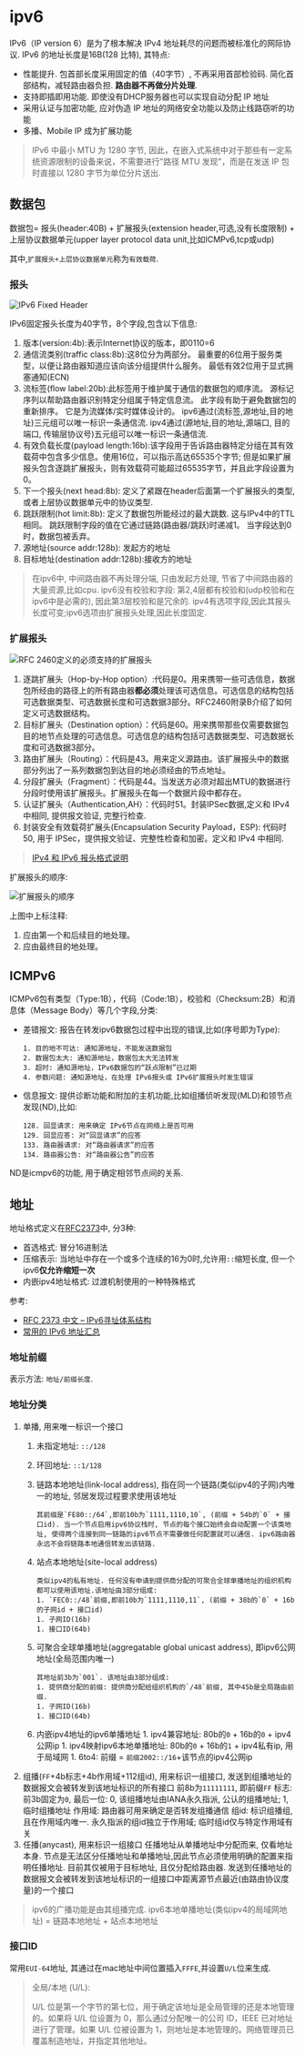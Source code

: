 # ipv6
IPv6（IP version 6）是为了根本解决 IPv4 地址耗尽的问题而被标准化的网际协议. IPv6 的地址长度是16B(128 比特), 其特点:
- 性能提升. 包首部长度采用固定的值（40字节）, 不再采用首部检验码. 简化首部结构，减轻路由器负担. **路由器不再做分片处理**.
- 支持即插即用功能. 即使没有DHCP服务器也可以实现自动分配 IP 地址
- 采用认证与加密功能, 应对伪造 IP 地址的网络安全功能以及防止线路窃听的功能
- 多播、Mobile IP 成为扩展功能

> IPv6 中最小 MTU 为 1280 字节, 因此，在嵌入式系统中对于那些有一定系统资源限制的设备来说，不需要进行"路径 MTU 发现"，而是在发送 IP 包时直接以 1280 字节为单位分片送出.

## 数据包
数据包= 报头(header:40B) + 扩展报头(extension header,可选,没有长度限制) + 上层协议数据单元(upper layer protocol data unit,比如ICMPv6,tcp或udp)

其中,`扩展报头+上层协议数据单元`称为`有效载荷`.

### 报头
![IPv6 Fixed Header](https://7n.w3cschool.cn/attachments/tuploads/ipv6/IPv6_header.jpg)

IPv6固定报头长度为40字节，8个字段,包含以下信息:
1. 版本(version:4b):表示Internet协议的版本，即0110=6
1. 通信流类别(traffic class:8b):这8位分为两部分。 最重要的6位用于服务类型，以便让路由器知道应该向该分组提供什么服务。 最低有效2位用于显式拥塞通知(ECN)
1. 流标签(flow label:20b):此标签用于维护属于通信的数据包的顺序流。 源标记序列以帮助路由器识别特定分组属于特定信息流。 此字段有助于避免数据包的重新排序。 它是为流媒体/实时媒体设计的。
       ipv6通过(流标签,源地址,目的地址)三元组可以唯一标识一条通信流.
       ipv4通过(源地址,目的地址,源端口, 目的端口, 传输层协议号)五元组可以唯一标识一条通信流.
1. 有效负载长度(payload length:16b):该字段用于告诉路由器特定分组在其有效载荷中包含多少信息。使用16位，可以指示高达65535个字节; 但是如果扩展报头包含逐跳扩展报头，则有效载荷可能超过65535字节，并且此字段设置为0。
1. 下一个报头(next head:8b): 定义了紧跟在header后面第一个扩展报头的类型,或者上层协议数据单元中的协议类型.
1. 跳跃限制(hot limit:8b): 定义了数据包所能经过的最大跳数. 这与IPv4中的TTL相同。 跳跃限制字段的值在它通过链路(路由器/跳跃)时递减1。 当字段达到0时，数据包被丢弃。
1. 源地址(source addr:128b): 发起方的地址
1. 目标地址(destination addr:128b):接收方的地址

> 在ipv6中, 中间路由器不再处理分端, 只由发起方处理, 节省了中间路由器的大量资源,比如cpu.
> ipv6没有校验和字段: 第2,4层都有校验和(udp校验和在ipv6中是必需的), 因此第3层校验和是冗余的.
> ipv4有选项字段,因此其报头长度可变;ipv6选项由扩展报头处理,因此长度固定.

### 扩展报头
![RFC 2460定义的必须支持的扩展报头](https://7n.w3cschool.cn/attachments/tuploads/ipv6/extension_headers.jpg)

1. 逐跳扩展头（Hop-by-Hop option）:代码是0。用来携带一些可选信息，数据包所经由的路径上的所有路由器**都必须**处理该可选信息。可选信息的结构包括可选数据类型、可选数据长度和可选数据3部分。RFC2460附录B介绍了如何定义可选数据结构。
1. 目标扩展头（Destination option）：代码是60。用来携带那些仅需要数据包目的地节点处理的可选信息。可选信息的结构包括可选数据类型、可选数据长度和可选数据3部分。
1. 路由扩展头（Routing）：代码是43。用来定义源路由。该扩展报头中的数据部分列出了一系列数据包到达目的地必须经由的节点地址。
1. 分段扩展头（Fragment）：代码是44。当发送方必须对超出MTU的数据进行分段时使用该扩展报头。扩展报头在每一个数据片段中都存在。
1. 认证扩展头（Authentication,AH）：代码时51。封装IPSec数据,定义和 IPv4 中相同, 提供报文验证, 完整行检查.
1. 封装安全有效载荷扩展头(Encapsulation Security Payload，ESP): 代码时50, 用于 IPSec，提供报文验证、完整性检查和加密。定义和 IPv4 中相同.

> [IPv4 和 IPv6 报头格式说明](https://ccie.lol/knowledge-base/ipv4-and-ipv6-packet-header/)

扩展报头的顺序:

![扩展报头的顺序](https://7n.w3cschool.cn/attachments/tuploads/ipv6/extension_headers_sequence.jpg)

上图中上标注释:
1. 应由第一个和后续目的地处理。
1. 应由最终目的地处理。

## ICMPv6
ICMPv6包有类型（Type:1B），代码（Code:1B），校验和（Checksum:2B）和消息体（Message Body）等几个字段,分类:
- 差错报文: 报告在转发ipv6数据包过程中出现的错误,比如(序号即为Type):

      1. 目的地不可达: 通知源地址，不能发送数据包
      2. 数据包太大: 通知源地址，数据包太大无法转发
      3. 超时: 通知源地址，IPv6数据包的“跃点限制”已过期
      4. 参数问题: 通知源地址，在处理 IPv6报头或 IPv6扩展报头时发生错误
- 信息报文: 提供诊断功能和附加的主机功能,比如组播侦听发现(MLD)和领节点发现(ND),比如:

      128. 回显请求: 用来确定 IPv6节点在网络上是否可用
      129. 回显应答: 对“回显请求”的应答
      133. 路由器请求: 对“路由器请求”的应答
      134. 路由器公告: 对“路由器公告”的应答

ND是icmpv6的功能, 用于确定相邻节点间的关系.

## 地址
地址格式定义在[RFC2373](https://ccie.lol/knowledge-base/rfc-2373-cn-ip-version-6-addressing-architecture/)中, 分3种:
- 首选格式: 冒分16进制法
- 压缩表示: 当地址中存在一个或多个连续的16为0时,允许用`::`缩短长度, 但一个ipv6**仅允许缩短一次**
- 内嵌ipv4地址格式: 过渡机制使用的一种特殊格式

参考:
- [RFC 2373 中文 – IPv6寻址体系结构](https://ccie.lol/knowledge-base/rfc-2373-cn-ip-version-6-addressing-architecture/)
- [常用的 IPv6 地址汇总](https://ccie.lol/knowledge-base/frequently-used-ipv6-address/)

### 地址前缀
表示方法: `地址/前缀长度`.

### 地址分类
1. 单播, 用来唯一标识一个接口
    1. 未指定地址: `::/128`
    1. 环回地址: `::1/128`
    1. 链路本地地址(link-local address), 指在同一个链路(类似ipv4的子网)内唯一的地址, 邻居发现过程要求使用该地址
           
           其前缀是`FE80::/64`,即前10b为`1111,1110,10`, (前缀 + 54b的`0` + 接口id). 当一个节点启用ipv6协议栈时, 节点的每个接口始终会自动配置一个该类地址, 使得两个连接到同一链路的ipv6节点不需要做任何配置就可以通信. ipv6路由器永远不会将链路本地通信转发出该链路.
    1. 站点本地地址(site-local address)

           类似ipv4的私有地址. 任何没有申请到提供商分配的可聚合全球单播地址的组织机构都可以使用该地址.该地址由3部分组成:
           1. `FEC0::/48`前缀,即前10b为`1111,1110,11`, (前缀 + 38b的`0` + 16b的子网id + 接口id)
           1. 子网ID(16b)
           1. 接口ID(64b)
    1. 可聚合全球单播地址(aggregatable global unicast address), 即ipv6公网地址(全局范围内唯一)
    
           其地址前3b为`001`. 该地址由3部分组成:
           1. 提供商分配的前缀: 提供商分配给组织机构的`/48`前缀, 其中45b是全局路由前缀.
           1. 子网ID(16b)
           1. 接口ID(64b)
     1. 内嵌ipv4地址的ipv6单播地址
       1. ipv4兼容地址: 80b的`0` + 16b的`0` + ipv4公网ip
       1. ipv4映射ipv6本地单播地址:  80b的`0` + 16b的`1` + ipv4私有ip, 用于局域网
       1. 6to4: 前缀 = `前缀2002::/16`+该节点的ipv4公网ip
1. 组播(`FF`+4b标志+4b作用域+112组id), 用来标识一组接口, 发送到组播地址的数据报文会被转发到该地址标识的所有接口
       前8b为`11111111`, 即前缀`FF`
       标志: 前3b固定为`0`, 最后一位: 0, 该组播地址由IANA永久指派, 公认的组播地址; 1, 临时组播地址
       作用域: 路由器可用来确定是否转发组播通信
       组id: 标识组播组, 且在作用域内唯一. 永久指派的组id独立于作用域; 临时组id仅与特定作用域有关
1. 任播(anycast), 用来标识一组接口
任播地址从单播地址中分配而来, 仅看地址本身. 节点是无法区分任播地址和单播地址,因此节点必须使用明确的配置来指明任播地址. 目前其仅被用于目标地址, 且仅分配给路由器. 发送到任播地址的数据报文会被转发到该地址标识的一组接口中距离源节点最近(由路由协议度量)的一个接口

> ipv6的广播功能是由其组播完成.
> ipv6本地单播地址(类似ipv4的局域网地址) = 链路本地地址 + 站点本地地址

### 接口ID
常用`EUI-64`地址, 其通过在mac地址中间位置插入`FFFE`,并设置`U/L`位来生成.

> 全局/本地 (U/L):
>
> U/L 位是第一个字节的第七位，用于确定该地址是全局管理的还是本地管理的。如果将 U/L 位设置为 0，那么通过分配唯一的公司 ID，IEEE 已对地址进行了管理。如果 U/L 位被设置为 1，则地址是本地管理的。网络管理员已覆盖制造地址，并指定其他地址。